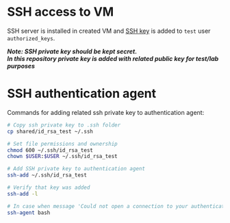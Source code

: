 # SSH access to VM

SSH server is installed in created VM and [SSH key](../shared/id_rsa_test.pub) is added to `test` user `authorized_keys`.

***Note: SSH private key should be kept secret.  
In this repository private key is added with related public key for test/lab purposes***

# SSH authentication agent

Commands for adding related ssh private key to authentication agent:
```bash
# Copy ssh private key to .ssh folder
cp shared/id_rsa_test ~/.ssh

# Set file permissions and ownership
chmod 600 ~/.ssh/id_rsa_test
chown $USER:$USER ~/.ssh/id_rsa_test

# Add SSH private key to authentication agent
ssh-add ~/.ssh/id_rsa_test

# Verify that key was added
ssh-add -l

# In case when message 'Could not open a connection to your authentication agent.' is received from ssh-add
ssh-agent bash
```